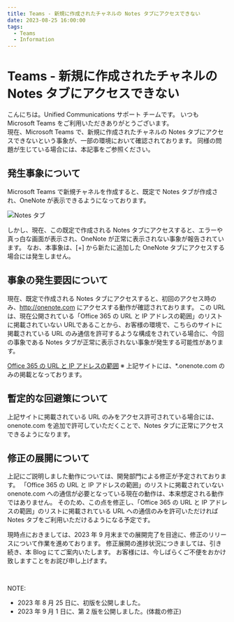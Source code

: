 ```yaml
---
title: Teams - 新規に作成されたチャネルの Notes タブにアクセスできない
date: 2023-08-25 16:00:00
tags:
  - Teams
  - Information
---
```

# Teams - 新規に作成されたチャネルの Notes タブにアクセスできない

こんにちは。Unified Communications サポート チームです。
いつも Microsoft Teams をご利用いただきありがとうございます。
<br />
現在、Microsoft Teams で、新規に作成されたチャネルの Notes タブにアクセスできないという事象が、一部の環境において確認されております。
同様の問題が生じている場合には、本記事をご参照ください。

## 発生事象について
Microsoft Teams で新規チャネルを作成すると、既定で Notes タブが作成され、OneNote が表示できるようになっております。

![Notes タブ](./UCBlog202308_NotesTab.png)

しかし、現在、この既定で作成される Notes タブにアクセスすると、エラーや真っ白な画面が表示され、OneNote が正常に表示されない事象が報告されています。
なお、本事象は、[+] から新たに追加した OneNote タブにアクセスする場合には発生しません。

## 事象の発生要因について
現在、既定で作成される Notes タブにアクセスすると、初回のアクセス時のみ、http://onenote.com にアクセスする動作が確認されております。
この URL は、現在公開されている「Office 365 の URL と IP アドレスの範囲」のリストに掲載されていない URLであることから、お客様の環境で、こちらのサイトに掲載されている URL のみ通信を許可するような構成をされている場合に、今回の事象である Notes タブが正常に表示されない事象が発生する可能性があります。

[Office 365 の URL と IP アドレスの範囲](https://learn.microsoft.com/ja-jp/microsoft-365/enterprise/urls-and-ip-address-ranges?view=o365-worldwide)
※ 上記サイトには、*.onenote.com のみの掲載となっております。

## 暫定的な回避策について
上記サイトに掲載されている URL のみをアクセス許可されている場合には、onenote.com を追加で許可していただくことで、Notes タブに正常にアクセスできるようになります。

## 修正の展開について
上記にご説明しました動作については、開発部門による修正が予定されております。
「Office 365 の URL と IP アドレスの範囲」のリストに掲載されていない onenote.com への通信が必要となっている現在の動作は、本来想定される動作ではありません。
そのため、この点を修正し、「Office 365 の URL と IP アドレスの範囲」のリストに掲載されている URL への通信のみを許可いただければ Notes タブをご利用いただけるようになる予定です。

現時点におきましては、2023 年 9 月末までの展開完了を目途に、修正のリリースについて作業を進めております。
修正展開の進捗状況につきましては、引き続き、本 Blog にてご案内いたします。
お客様には、今しばらくご不便をおかけ致しますことをお詫び申し上げます。

<br />

NOTE:  
- 2023 年 8 月 25 日に、初版を公開しました。
- 2023 年 9 月 1 日に、第 2 版を公開しました。(体裁の修正)

